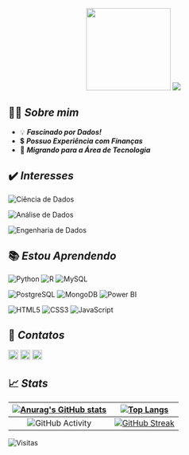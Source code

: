 <div align="center">
  <img src="https://media2.giphy.com/media/n6mEMqAuYOQ8l8qcEE/giphy.gif?cid=ecf05e47omcl3uqyntknmy4wu3qzi2hg540ocpvr8uctf4gb&rid=giphy.gif&ct=g" width="170" height="165" />
  <img src="https://fontmeme.com/permalink/220319/3fd7b501e4adffd2c0dcb33d288f55f6.png" />
</div>

👨‍💻 ***Sobre mim***
---

- 💡 ***Fascinado por Dados!***
- 💲 ***Possuo Experiência com Finanças***
- 🔣 ***Migrando para a Área de Tecnologia***


✔️ ***Interesses***
---
![Ciência de Dados](https://img.shields.io/static/v1?label=DS&message=Ciência_de_Dados&color=black&style=flat)

![Análise de Dados](https://img.shields.io/static/v1?label=DA&message=Análise_de_Dados&color=black&style=flat)

![Engenharia de Dados](https://img.shields.io/static/v1?label=DE&message=Engenharia_de_Dados&color=black&style=flat)

📚 ***Estou Aprendendo***
---
![Python](https://img.shields.io/badge/-Python-333333?style=plastic&logo=python&logoWidth=15&color=3CB371&labelColor=000000)  ![R](https://img.shields.io/badge/-LinguagemR-333333?style=plastic&logo=r&logoWidth=15&color=3CB371&labelColor=000000)  ![MySQL](https://img.shields.io/badge/-MySQL-333333?style=plastic&logo=mysql&logoWidth=15&color=3CB371&labelColor=000000)

![PostgreSQL](https://img.shields.io/badge/-PostgreSQL-333333?style=plastic&logo=postgresql&logoWidth=15&color=3CB371&labelColor=000000)  ![MongoDB](https://img.shields.io/badge/-MongoDB-333333?style=plastic&logo=mongodb&logoWidth=15&color=3CB371&labelColor=000000)  ![Power BI](https://img.shields.io/badge/-PowerBI-333333?style=plastic&logo=powerbi&logoWidth=15&color=3CB371&labelColor=000000)

![HTML5](https://img.shields.io/badge/-HTML5-333333?style=plastic&logo=html5&logoWidth=15&color=3CB371&labelColor=000000) ![CSS3](https://img.shields.io/badge/-CSS3-333333?style=plastic&logo=css3&logoWidth=15&color=3CB371&labelColor=000000) ![JavaScript](https://img.shields.io/badge/-JavaScript-333333?style=plastic&logo=javascript&logoWidth=15&color=3CB371&labelColor=000000)

📧 ***Contatos***
---
[<img src="https://www.vectorlogo.zone/logos/linkedin/linkedin-icon.svg" title="LinkedIn" target="_blank" alt="LinkedIn" width="20" height="20"/>](https://www.linkedin.com/in/bruno-rigueti-brandao/)
[<img src="https://www.vectorlogo.zone/logos/twitter/twitter-tile.svg"  target="_blank" title="Twitter" alt="Twitter" width="20" height="20"/>](https://twitter.com/rigueti_bruno)
[<img src="https://www.vectorlogo.zone/logos/discordapp/discordapp-tile.svg" target="_blank" title="Discord" alt="Discord" width="20" height="20"/>](http://discordapp.com/users/943678006889685014)



📈 ***Stats***
---
[![Anurag's GitHub stats](https://github-readme-stats.vercel.app/api?username=rigueti-bruno&show_icons=true&theme=gotham&locale=pt-br&hide_border=true)](https://github.com/anuraghazra/github-readme-stats)|[![Top Langs](https://github-readme-stats.vercel.app/api/top-langs/?username=rigueti-bruno&show_icons=true&theme=gotham&locale=pt-br&hide_border=true)](https://github.com/anuraghazra/github-readme-stats)
:---: | :---:
![GitHub Activity](https://activity-graph.herokuapp.com/graph?username=rigueti-bruno&theme=gotham&area=true&hide_border=true&locale=pt-br)|[![GitHub Streak](https://github-readme-streak-stats.herokuapp.com/?user=rigueti-bruno)](https://git.io/streak-stats)

![Visitas](https://profile-counter.glitch.me/rigueti-bruno/count.svg)
